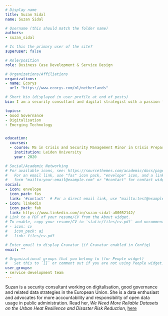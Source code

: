 ```yaml
---
# Display name
title: Suzan Sidal
name: Suzan Sidal

# Username (this should match the folder name)
authors:
- suzan_sidal

# Is this the primary user of the site?
superuser: false

# Role/position
role: Business Case Development & Service Design

# Organizations/Affiliations
organizations:
- name: Ecorys
  url: "https://www.ecorys.com/nl/netherlands"

# Short bio (displayed in user profile at end of posts)
bio: I am a security consultant and digital strategist with a passion for data management and emerging technologies for good governance.

topics:
- Good Governance
- Digitalisation 
- Emerging Technology


education:
  courses:
  - course: MS in Crisis and Security Management Minor in Crisis Preparedness, Resilience and Management
    institution: Leiden University
    year: 2020

# Social/Academic Networking
# For available icons, see: https://sourcethemes.com/academic/docs/page-builder/#icons
#   For an email link, use "fas" icon pack, "envelope" icon, and a link in the
#   form "mailto:your-email@example.com" or "#contact" for contact widget.
social:
- icon: envelope
  icon_pack: fas
  link: '#contact'  # For a direct email link, use "mailto:test@example.org".
- icon: linkedin
  icon_pack: fab
  link: https://www.linkedin.com/in/suzan-sidal-a80052142/
# Link to a PDF of your resume/CV from the About widget.
# To enable, copy your resume/CV to `static/files/cv.pdf` and uncomment the lines below.
# - icon: cv
#   icon_pack: ai
#   link: files/cv.pdf

# Enter email to display Gravatar (if Gravatar enabled in Config)
email: ""

# Organizational groups that you belong to (for People widget)
#   Set this to `[]` or comment out if you are not using People widget.
user_groups:
- service development team
---
```


Suzan is a security consultant working on digitalisation, good governance and related data strategies in the European Union. She is a data enthusiast and advocates for more accountability and responsibility of open data usage in public administration. Read her, *We Need More Reliable Datasets on the Urban Heat Resilience and Disaster Risk Reduction*, [here](post/2021-06-07-introducing-suzan-sidal/)
